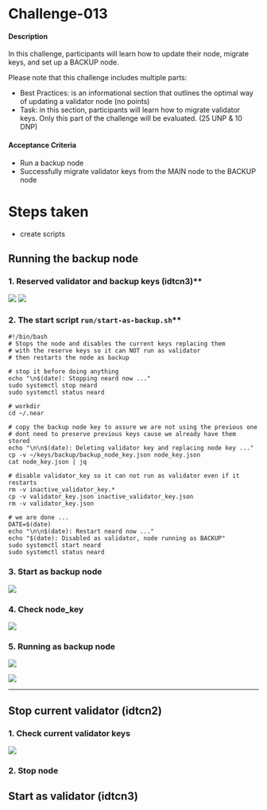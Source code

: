 # Challenge-013

#### Description

In this challenge, participants will learn how to update their node, migrate keys, and set up a BACKUP node.

Please note that this challenge includes multiple parts:

- Best Practices: is an informational section that outlines the optimal way of updating a validator node (no points)
- Task: in this section, participants will learn how to migrate validator keys. Only this part of the challenge will be evaluated. (25 UNP & 10 DNP)

#### Acceptance Criteria

- Run a backup node
- Successfully migrate validator keys from the MAIN node to the BACKUP node

# Steps taken

- create scripts

## Running the backup node ###

### 1. Reserved validator and backup keys (idtcn3)**
![](./images/Selecci%C3%B3n_001.png)
![](./images/Selecci%C3%B3n_002.png)

### 2. The start script `run/start-as-backup.sh`**
~~~
#!/bin/bash
# Stops the node and disables the current keys replacing them 
# with the reserve keys so it can NOT run as validator 
# then restarts the node as backup

# stop it before doing anything
echo "\n$(date): Stopping neard now ..."
sudo systemctl stop neard
sudo systemctl status neard

# workdir
cd ~/.near

# copy the backup node key to assure we are not using the previous one
# dont need to preserve previous keys cause we already have them stored
echo "\n\n$(date): Deleting validator key and replacing node key ..."
cp -v ~/keys/backup/backup_node_key.json node_key.json
cat node_key.json | jq

# disable validator_key so it can not run as validator even if it restarts
rm -v inactive_validator_key.*
cp -v validator_key.json inactive_validator_key.json
rm -v validator_key.json

# we are done ... 
DATE=$(date)
echo "\n\n$(date): Restart neard now ..."
echo "$(date): Disabled as validator, node running as BACKUP"
sudo systemctl start neard
sudo systemctl status neard
~~~

### 3. Start as backup node

![](./images/Selecci%C3%B3n_004.png)

### 4. Check node_key

![](./images/Selecci%C3%B3n_006.png)

### 5. Running as backup node

![](./images/Selecci%C3%B3n_005.png)

![](./images/Selecci%C3%B3n_007.png)

---

## Stop current validator (idtcn2)

### 1. Check current validator keys

![](./images/Selecci%C3%B3n_008.png)

### 2. Stop node 



## Start as validator (idtcn3)
